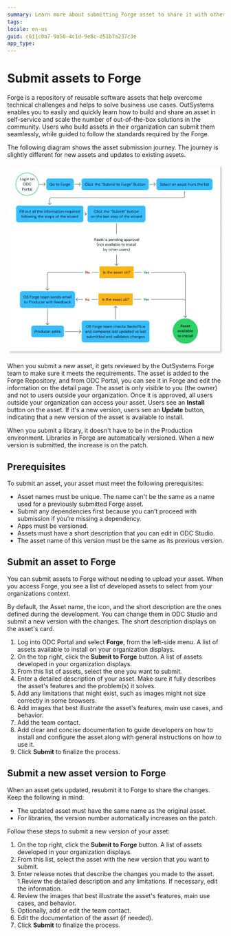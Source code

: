 ```yaml
---
summary: Learn more about submitting Forge asset to share it with other developers. 
tags:
locale: en-us
guid: c611c0a7-9a50-4c1d-9e8c-d51b7a237c3e
app_type:  
---
```


# Submit assets to Forge

Forge is a repository of reusable software assets that help overcome technical challenges and helps to solve business use cases. OutSystems enables you to easily and quickly learn how to build and share an asset in self-service and scale the number of out-of-the-box solutions in the community. Users who build assets in their organization can submit them seamlessly, while guided to follow the standards required by the Forge.

The following diagram shows the asset submission journey. The journey is slightly different for new assets and updates to existing assets. 

![Submission process in Forge](images/submit-asset-forge-diag.png)

When you submit a new asset, it gets reviewed by the OutSystems Forge team to make sure it meets the requirements. The asset is added to the Forge Repository, and from ODC Portal, you can see it in Forge and edit the information on the detail page. The asset is only visible to you (the owner) and not to users outside your organization. Once it is approved, all users outside your organization can access your asset. Users see an **Install** button on the asset. If it's a new version, users see an **Update** button, indicating that a new version of the asset is available to install.

When you submit a library, it doesn't have to be in the Production environment. Libraries in Forge are automatically versioned. When a new version is submitted, the increase is on the patch.

## Prerequisites

To submit an asset, your asset must meet the following prerequisites:

* Asset names must be unique. The name can't be the same as a name used for a previously submitted Forge asset.
* Submit any dependencies first because you can’t proceed with submission if you’re missing a dependency.
* Apps must be versioned.
* Assets must have a short description that you can edit in ODC Studio.
* The asset name of this version must be the same as its previous version.

## Submit an asset to Forge

You can submit assets to Forge without needing to upload your asset. When you access Forge, you see a list of developed assets to select from your organizations context.

By default, the Asset name, the icon, and the short description are the ones defined during the development. You can change them in ODC Studio and submit a new version with the changes. The short description displays on the asset's card.

1. Log into ODC Portal and select **Forge**, from the left-side menu. A list of assets available to install on your organization displays.  
1. On the top right, click the **Submit to Forge** button. A list of assets developed in your organization displays.
1. From this list of assets, select the one you want to submit.
1. Enter a detailed description of your asset. Make sure it fully describes the asset's features and the problem(s) it solves.
1. Add any limitations that might exist, such as images might not size correctly in some browsers.
1. Add images that best illustrate the asset's features, main use cases, and behavior.
1. Add the team contact.
1. Add clear and concise documentation to guide developers on how to install and configure the asset along with general instructions on how to use it.
1. Click **Submit** to finalize the process.

## Submit a new asset version to Forge

When an asset gets updated, resubmit it to Forge to share the changes. Keep the following in mind:

* The updated asset must have the same name as the original asset.
* For libraries, the version number automatically increases on the patch.

Follow these steps to submit a new version of your asset:

1. On the top right, click the **Submit to Forge** button. A list of assets developed in your organization displays.
1. From this list, select the asset with the new version that you want to submit.
1. Enter release notes that describe the changes you made to the asset.
1.Review the detailed description and any limitations. If necessary, edit the information.
1. Review the images that best illustrate the asset's features, main use cases, and behavior.
1. Optionally, add or edit the team contact.
1. Edit the documentation of the asset (if needed).
1. Click **Submit** to finalize the process.

